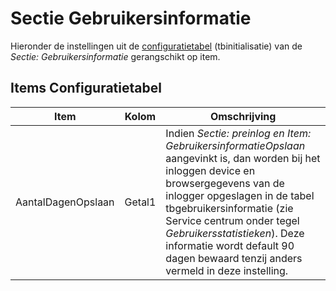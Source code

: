 # Sectie Gebruikersinformatie

Hieronder de instellingen uit de [configuratietabel](/docs/instellen_inrichten/configuratie.md) (tbinitialisatie) van de _Sectie: Gebruikersinformatie_ gerangschikt op item.

## Items Configuratietabel

| Item | Kolom | Omschrijving |
| ------------------ | ------ | ------------- |
| AantalDagenOpslaan | Getal1 | Indien _Sectie: preinlog en Item: GebruikersinformatieOpslaan_ aangevinkt is, dan worden bij het inloggen device en browsergegevens van de inlogger opgeslagen in de tabel tbgebruikersinformatie (zie Service centrum onder tegel _Gebruikersstatistieken_). Deze informatie wordt default 90 dagen bewaard tenzij anders vermeld in deze instelling. |

